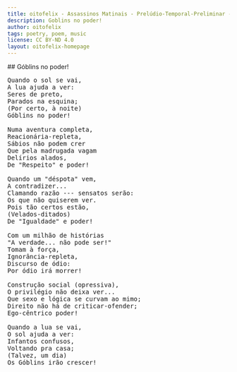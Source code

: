```yaml
---
title: oitofelix - Assassinos Matinais - Prelúdio-Temporal-Preliminar - Góblins no poder!
description: Goblins no poder!
author: oitofelix
tags: poetry, poem, music
license: CC BY-ND 4.0
layout: oitofelix-homepage
---
```

<div id="markdown" markdown="1">
## Góblins no poder!

<pre class="poem">
Quando o sol se vai,
A lua ajuda a ver:
Seres de preto,
Parados na esquina;
(Por certo, à noite)
Góblins no poder!

Numa aventura completa,
Reacionária-repleta,
Sábios não podem crer
Que pela madrugada vagam
Delírios alados,
De "Respeito" e poder!

Quando um "déspota" vem,
A contradizer...
Clamando razão --- sensatos serão:
Os que não quiserem ver.
Pois tão certos estão,
(Velados-ditados)
De "Igualdade" e poder!

Com um milhão de histórias
"A verdade... não pode ser!"
Tomam à força,
Ignorância-repleta,
Discurso de ódio:
Por ódio irá morrer!

Construção social (opressiva),
O privilégio não deixa ver...
Que sexo e lógica se curvam ao mimo;
Direito não há de criticar-ofender;
Ego-cêntrico poder!

Quando a lua se vai,
O sol ajuda a ver:
Infantos confusos,
Voltando pra casa;
(Talvez, um dia)
Os Góblins irão crescer!
</pre>

</div>
